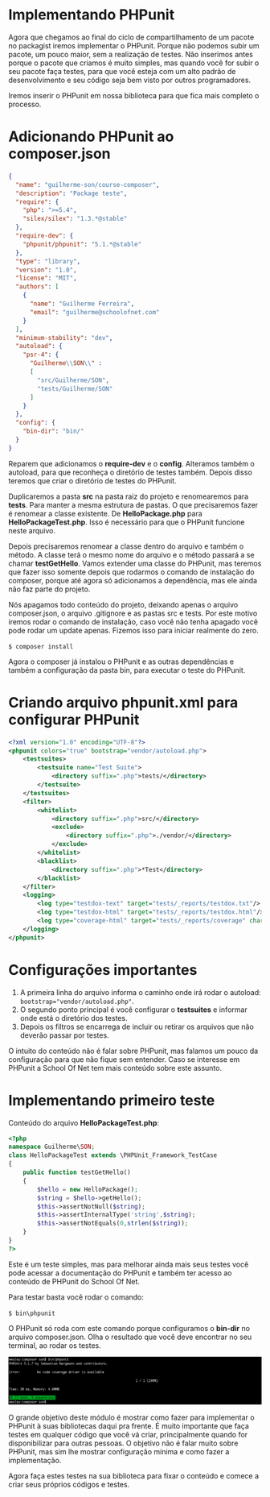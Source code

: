 # Implementando PHPunit

Agora que chegamos ao final do ciclo de compartilhamento de um pacote no packagist iremos implementar o PHPunit. Porque não podemos subir um pacote, um pouco maior, sem a realização de testes. Não inserimos antes porque o pacote que criamos é muito simples, mas quando você for subir o seu pacote faça testes, para que você esteja com um alto padrão de desenvolvimento e seu código seja bem visto por outros programadores.

Iremos inserir o PHPunit em nossa biblioteca para que fica mais completo o processo.

# Adicionando PHPunit ao composer.json

```json
{
  "name": "guilherme-son/course-composer",
  "description": "Package teste",
  "require": {
    "php": ">=5.4",
    "silex/silex": "1.3.*@stable"
  },
  "require-dev": {
    "phpunit/phpunit": "5.1.*@stable"
  },
  "type": "library",
  "version": "1.0",
  "license": "MIT",
  "authors": [
    {
      "name": "Guilherme Ferreira",
      "email": "guilherme@schoolofnet.com"
    }
  ],
  "minimum-stability": "dev",
  "autoload": {
    "psr-4": {
      "Guilherme\\SON\\" :
      [
        "src/Guilherme/SON",
        "tests/Guilherme/SON"
      ]
    }
  },
  "config": {
    "bin-dir": "bin/"
  }
}
```

Reparem que adicionamos o **require-dev** e o **config**. Alteramos também o autoload, para que reconheça o diretório de testes também. Depois disso teremos que criar o diretório de testes do PHPunit.

Duplicaremos a pasta **src** na pasta raiz do projeto e renomearemos para **tests**. Para manter a mesma estrutura de pastas. O que precisaremos fazer é renomear a classe existente. De **HelloPackage.php** para **HelloPackageTest.php**. Isso é necessário para que o PHPunit funcione neste arquivo.

Depois precisaremos renomear a classe dentro do arquivo e também o método. A classe terá o mesmo nome do arquivo e o método passará a se chamar **testGetHello**. Vamos extender uma classe do PHPunit, mas teremos que fazer isso somente depois que rodarmos o comando de instalação do composer, porque até agora só adicionamos a dependência, mas ele ainda não faz parte do projeto.

Nós apagamos todo conteúdo do projeto, deixando apenas o arquivo composer.json, o arquivo .gitignore e as pastas src e tests. Por este motivo iremos rodar o comando de instalação, caso você não tenha apagado você pode rodar um update apenas. Fizemos isso para iniciar realmente do zero.

`$ composer install`

Agora o composer já instalou o PHPunit e as outras dependências e também a configuração da pasta bin, para executar o teste do PHPunit.

# Criando arquivo phpunit.xml para configurar PHPunit

```xml
<?xml version="1.0" encoding="UTF-8"?>
<phpunit colors="true" bootstrap="vendor/autoload.php">
    <testsuites>
        <testsuite name="Test Suite">
            <directory suffix=".php">tests/</directory>
        </testsuite>
    </testsuites>
    <filter>
        <whitelist>
            <directory suffix=".php">src/</directory>
            <exclude>
                <directory suffix=".php">./vendor/</directory>
            </exclude>
        </whitelist>
        <blacklist>
            <directory suffix=".php">*Test</directory>
        </blacklist>
    </filter>
    <logging>
        <log type="testdox-text" target="tests/_reports/testdox.txt"/>
        <log type="testdox-html" target="tests/_reports/testdox.html"/>
        <log type="coverage-html" target="tests/_reports/coverage" charset="UTF-8" yui="true" highlight="true" lowUpperBound="45" highLowerBound="85" />
    </logging>
</phpunit>
```

# Configurações importantes

1. A primeira linha do arquivo informa o caminho onde irá rodar o autoload: `bootstrap="vendor/autoload.php"`.
2. O segundo ponto principal é você configurar o **testsuites** e informar onde está o diretório dos testes.
3. Depois os filtros se encarrega de incluir ou retirar os arquivos que não deverão passar por testes.

O intuito do conteúdo não é falar sobre PHPunit, mas falamos um pouco da configuração para que não fique sem entender. Caso se interesse em PHPunit a School Of Net tem mais conteúdo sobre este assunto.

# Implementando primeiro teste

Conteúdo do arquivo **HelloPackageTest.php**:

```php
<?php
namespace Guilherme\SON;
class HelloPackageTest extends \PHPUnit_Framework_TestCase
{
    public function testGetHello()
    {
        $hello = new HelloPackage();
        $string = $hello->getHello();
        $this->assertNotNull($string);
        $this->assertInternalType('string',$string);
        $this->assertNotEquals(0,strlen($string));
    }
}
?>
```

Este é um teste simples, mas para melhorar ainda mais seus testes você pode acessar a documentação do PHPunit e também ter acesso ao conteúdo de PHPunit do School Of Net.

Para testar basta você rodar o comando:

`$ bin\phpunit`

O PHPunit só roda com este comando porque configuramos o **bin-dir** no arquivo composer.json. Olha o resultado que você deve encontrar no seu terminal, ao rodar os testes.

![tests_phpunit](./images/tests_phpunit.png "tests_phpunit")

O grande objetivo deste módulo é mostrar como fazer para implementar o PHPunit à suas bibliotecas daqui pra frente. É muito importante que faça testes em qualquer código que você vá criar, principalmente quando for disponibilizar para outras pessoas. O objetivo não é falar muito sobre PHPunit, mas sim lhe mostrar configuração mínima e como fazer a implementação.

Agora faça estes testes na sua biblioteca para fixar o conteúdo e comece a criar seus próprios códigos e testes.